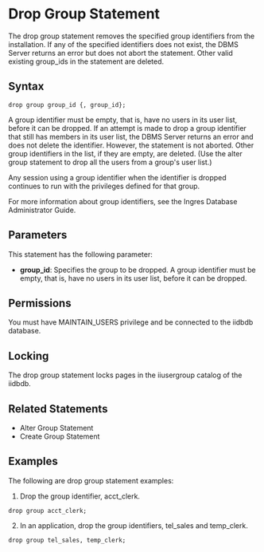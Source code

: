 # Drop Group Statement

The drop group statement removes the specified group identifiers from the installation. If any of the specified identifiers does not exist, the DBMS Server returns an error but does not abort the statement. Other valid existing group_ids in the statement are deleted.

## Syntax

```
drop group group_id {, group_id};
```

A group identifier must be empty, that is, have no users in its user list, before it can be dropped. If an attempt is made to drop a group identifier that still has members in its user list, the DBMS Server returns an error and does not delete the identifier. However, the statement is not aborted. Other group identifiers in the list, if they are empty, are deleted. (Use the alter group statement to drop all the users from a group's user list.)

Any session using a group identifier when the identifier is dropped continues to run with the privileges defined for that group.

For more information about group identifiers, see the Ingres Database Administrator Guide.

## Parameters

This statement has the following parameter:

- **group_id**: Specifies the group to be dropped. A group identifier must be empty, that is, have no users in its user list, before it can be dropped.

## Permissions

You must have MAINTAIN_USERS privilege and be connected to the iidbdb database.

## Locking

The drop group statement locks pages in the iiusergroup catalog of the iidbdb.

## Related Statements

- Alter Group Statement
- Create Group Statement

## Examples

The following are drop group statement examples:

1. Drop the group identifier, acct_clerk.

```
drop group acct_clerk;
```

2. In an application, drop the group identifiers, tel_sales and temp_clerk.

```
drop group tel_sales, temp_clerk;
```
